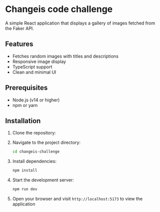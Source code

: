 # Changeis code challenge

A simple React application that displays a gallery of images fetched from the Faker API.

## Features

- Fetches random images with titles and descriptions
- Responsive image display
- TypeScript support
- Clean and minimal UI

## Prerequisites

- Node.js (v14 or higher)
- npm or yarn

## Installation

1. Clone the repository:
2. Navigate to the project directory:

   ```bash
   cd changeis-challenge
   ```

3. Install dependencies:

   ```bash
   npm install
   ```

4. Start the development server:

   ```bash
   npm run dev
   ```

5. Open your browser and visit `http://localhost:5173` to view the application
